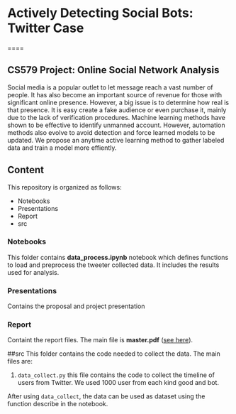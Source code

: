 # Actively Detecting Social Bots: Twitter Case
====
## CS579 Project: Online Social Network Analysis

Social media is a popular outlet to let message reach a vast number of people. It has also become an important source of revenue for those with significant online presence. However, a big issue is to determine how real is that presence. It is easy create a fake audience or even purchase it, mainly due to the lack of verification procedures. Machine learning methods have shown to be effective to identify unmanned account. However, automation methods also evolve to avoid detection and force learned models to be updated. We propose an anytime active learning method to gather labeled data and train a model more effiently.  

## Content
This repository is organized as follows: 
* Notebooks
* Presentations
* Report 
* src

### Notebooks
This folder contains **data_process.ipynb** notebook which defines functions to load and preprocess the tweeter collected data. It includes the results used for analysis. 

### Presentations
Contains the proposal and project presentation

### Report
Containt the report files. The main file is **master.pdf** ([see here](https://github.com/mramire8/osna/blob/master/report/master.pdf)).

##src
This folder contains the code needed to collect the data. The main files are:

1. ```data_collect.py``` this file contains the code to collect the timeline of users from Twitter. We used 1000 user from each kind good and bot. 

After using ```data_collect```, the data can be used as dataset using the function describe in the notebook. 
